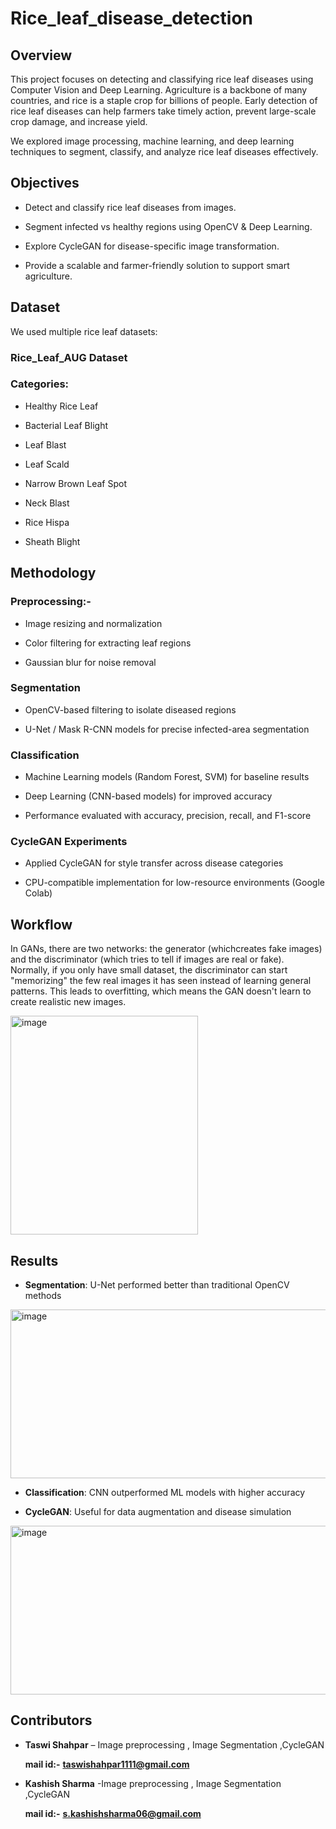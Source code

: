 # Rice_leaf_disease_detection
## Overview

This project focuses on detecting and classifying rice leaf diseases using Computer Vision and Deep Learning. Agriculture is a backbone of many countries, and rice is a staple crop for billions of people. Early detection of rice leaf diseases can help farmers take timely action, prevent large-scale crop damage, and increase yield.

We explored image processing, machine learning, and deep learning techniques to segment, classify, and analyze rice leaf diseases effectively.

## Objectives

- Detect and classify rice leaf diseases from images.

- Segment infected vs healthy regions using OpenCV & Deep Learning.

- Explore CycleGAN for disease-specific image transformation.

- Provide a scalable and farmer-friendly solution to support smart agriculture.

## Dataset
We used multiple rice leaf datasets:

### Rice_Leaf_AUG Dataset

### Categories:

- Healthy Rice Leaf

- Bacterial Leaf Blight

- Leaf Blast

- Leaf Scald

- Narrow Brown Leaf Spot

- Neck Blast

- Rice Hispa

- Sheath Blight

## Methodology
### Preprocessing:-

- Image resizing and normalization

- Color filtering for extracting leaf regions

- Gaussian blur for noise removal

### Segmentation

- OpenCV-based filtering to isolate diseased regions

- U-Net / Mask R-CNN models for precise infected-area segmentation

### Classification

- Machine Learning models (Random Forest, SVM) for baseline results

- Deep Learning (CNN-based models) for improved accuracy

- Performance evaluated with accuracy, precision, recall, and F1-score

### CycleGAN Experiments

- Applied CycleGAN for style transfer across disease categories

- CPU-compatible implementation for low-resource environments (Google Colab)

## Workflow
In GANs, there are two networks: the generator (whichcreates fake images) and the discriminator (which tries to tell if images are real or fake). Normally, if you only have small dataset, the discriminator can start "memorizing" the few real images it has seen instead of learning general patterns. This leads to overfitting, which means the GAN doesn't learn to create realistic new images.

<img width="300" height="350" alt="image" src="https://github.com/user-attachments/assets/3290f45c-38f0-4f69-a351-b8f3ea262a9f" />



## Results
- **Segmentation**: U-Net performed better than traditional OpenCV methods

<img width="560" height="270" alt="image" src="https://github.com/user-attachments/assets/9e33cdb0-59ce-4c24-ae11-63d2894745d7" />


- **Classification**: CNN outperformed ML models with higher accuracy

- **CycleGAN**: Useful for data augmentation and disease simulation

<img width="560" height="270" alt="image" src="https://github.com/user-attachments/assets/4ce4922e-7c4f-4520-b24b-ba4b081286d3" />

## Contributors
- **Taswi Shahpar** – Image preprocessing , Image Segmentation ,CycleGAN

  **mail id:-** **taswishahpar1111@gmail.com**
  
- **Kashish Sharma** -Image preprocessing , Image Segmentation ,CycleGAN
  
  **mail id:-** **s.kashishsharma06@gmail.com**
  

